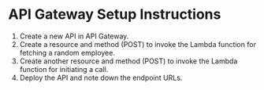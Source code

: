 # API Gateway Setup Instructions

1. Create a new API in API Gateway.
2. Create a resource and method (POST) to invoke the Lambda function for fetching a random employee.
3. Create another resource and method (POST) to invoke the Lambda function for initiating a call.
4. Deploy the API and note down the endpoint URLs.

